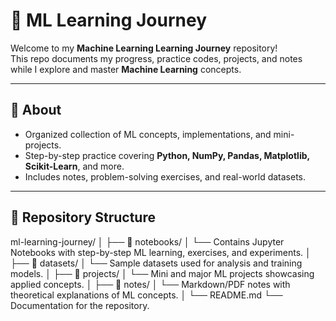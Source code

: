 # 🚀 ML Learning Journey

Welcome to my **Machine Learning Learning Journey** repository!  
This repo documents my progress, practice codes, projects, and notes while I explore and master **Machine Learning** concepts.

---

## 📌 About
- Organized collection of ML concepts, implementations, and mini-projects.
- Step-by-step practice covering **Python, NumPy, Pandas, Matplotlib, Scikit-Learn**, and more.
- Includes notes, problem-solving exercises, and real-world datasets.

---

## 📂 Repository Structure
ml-learning-journey/
│
├── 📁 notebooks/
│ └── Contains Jupyter Notebooks with step-by-step ML learning, exercises, and experiments.
│
├── 📁 datasets/
│ └── Sample datasets used for analysis and training models.
│
├── 📁 projects/
│ └── Mini and major ML projects showcasing applied concepts.
│
├── 📁 notes/
│ └── Markdown/PDF notes with theoretical explanations of ML concepts.
│
└── README.md
└── Documentation for the repository.

